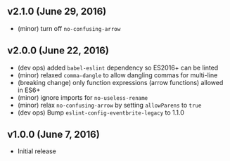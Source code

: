## v2.1.0 (June 29, 2016)
- (minor) turn off `no-confusing-arrow`

## v2.0.0 (June 22, 2016)
- (dev ops) added `babel-eslint` dependency so ES2016+ can be linted
- (minor) relaxed `comma-dangle` to allow dangling commas for multi-line
- (breaking change) only function expressions (arrow functions) allowed in ES6+
- (minor) ignore imports for `no-useless-rename`
- (minor) relax `no-confusing-arrow` by setting `allowParens` to `true`
- (dev ops) Bump `eslint-config-eventbrite-legacy` to 1.1.0

## v1.0.0 (June 7, 2016)
- Initial release
